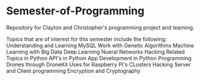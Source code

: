 # Semester-of-Programming
Repository for Clayton and Christopher's programming project and learning.

Topics that are of interest for this semester include the following:
  Understanding and Learning MySQL
  Work with Genetic Algorithms
  Machine Learning with Big Data
    Deep Learning
    Nueral Networks
  Hacking Related Topics in Python
  API's in Python
  App Development in Python
  Programming Drones through DroneKit
  Uses for Raspberry Pi's 
    CLusters
    Hacking
  Server and Client programming
  Encryption and Cryptography
